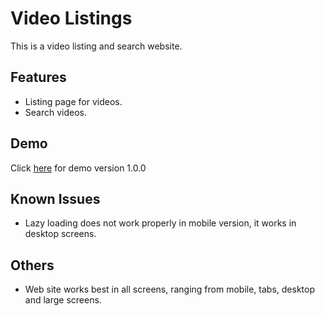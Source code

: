 # Video Listings

This is a video listing and search website.

## Features

 - Listing page for videos.
 - Search videos.

 ## Demo

Click [here](https://pradheeps1.github.io/listings/) for demo version 1.0.0

## Known Issues

- Lazy loading does not work properly in mobile version, it works in desktop screens.

## Others

- Web site works best in all screens, ranging from mobile, tabs, desktop and large screens.
